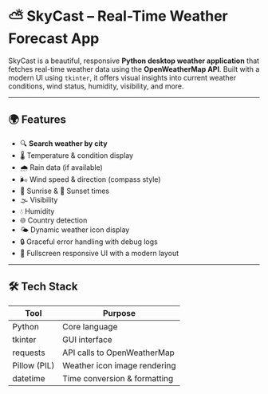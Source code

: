 # ⛅ SkyCast – Real-Time Weather Forecast App

SkyCast is a beautiful, responsive **Python desktop weather application** that fetches real-time weather data using the **OpenWeatherMap API**. Built with a modern UI using `tkinter`, it offers visual insights into current weather conditions, wind status, humidity, visibility, and more.

---

## 🌍 Features

- 🔍 **Search weather by city**
- 🌡️ Temperature & condition display
- 🌧️ Rain data (if available)
- 🌬️ Wind speed & direction (compass style)
- 🌅 Sunrise & 🌇 Sunset times
- 🌫️ Visibility
- 💧 Humidity
- 🌐 Country detection
- 🌤️ Dynamic weather icon display
- 🔒 Graceful error handling with debug logs
- 🎨 Fullscreen responsive UI with a modern layout

---

## 🛠️ Tech Stack

| Tool          | Purpose                             |
|---------------|-------------------------------------|
| Python        | Core language                       |
| tkinter       | GUI interface                       |
| requests      | API calls to OpenWeatherMap         |
| Pillow (PIL)  | Weather icon image rendering        |
| datetime      | Time conversion & formatting        |

